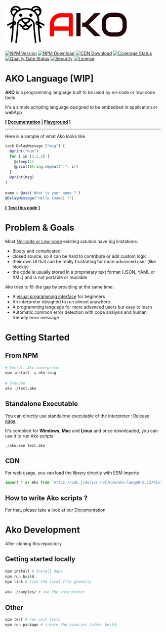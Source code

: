 ![logo](https://raw.githubusercontent.com/ako-lang/ako/master/logo.png)

[![NPM Version](https://img.shields.io/npm/v/ako-lang.svg)](https://npmjs.org/package/ako-lang)
[![NPM Download](https://img.shields.io/npm/dm/ako-lang.svg)](https://npmjs.org/package/ako-lang)
[![CDN Download](https://data.jsdelivr.com/v1/package/npm/ako-lang/badge)](https://www.jsdelivr.com/package/npm/ako-lang)
[![Coverage Status](https://coveralls.io/repos/github/ako-lang/ako/badge.svg?branch=develop)](https://coveralls.io/github/ako-lang/ako?branch=develop)
[![Quality Gate Status](https://sonarcloud.io/api/project_badges/measure?project=ako-lang_ako&metric=alert_status)](https://sonarcloud.io/dashboard?id=ako-lang_ako)
[![Security](https://snyk.io/test/github/ako-lang/ako/badge.svg)](https://snyk.io/test/github/ako-lang/ako/)
[![License](https://img.shields.io/npm/l/ako-lang.svg)](https://npmjs.org/package/ako-lang)

# AKO Language [**WIP**]

**AKO** is a programming language built to be used by no-code or low-code tools

It's a simple scripting language designed to be embedded in application or webApp

**[
[Documentation](https://ako-lang.github.io/ako/index.html) | [Playground](https://codesandbox.io/s/ako-template-2qwb5?file=/src/index.js)
]**

---

Here is a sample of what Ako looks like
```js
task DelayMessage ["msg"] {
  @print("Hum")
  for i in [3,2,1] {
    @sleep(1)
    @print(String.repeat(".", i))
  }
  @print(msg)
}

name = @ask('What is your name ?')
@DelayMessage("Hello {name} !")
```
**[ [Test this code](https://runkit.com/kefniark/6097dd000464950019093d1a) ]**

# Problem & Goals

Most [No-code or Low-code](https://en.wikipedia.org/wiki/Low-code_development_platform) existing solution have big limitations:
* Bloaty and complicated
* closed source, so it can be hard to contribute or add custom logic
* their own UI that can be really frustrating for more advanced user (like blockly)
* the code is usually stored in a proprietary text format (JSON, YAML or XML) and is not portable or reusable

Ako tries to fill the gap by providing at the same time:
* A [visual programming interface](https://github.com/ako-lang/ako-editor) for beginners
* An interpreter designed to run almost anywhere
* A programming language for more advanced users but easy to learn
* Automatic common error detection with code analysis and human friendly error message

# Getting Started

## From NPM

```sh
# Install Ako interpreter
npm install -g ako-lang

# Execute
ako ./test.ako
```

## Standalone Executable

You can directly use standalone executable of the interpreter : [Release page](https://github.com/ako-lang/ako/releases)

It's compiled for **Windows**, **Mac** and **Linux** and once downloaded, you can use it to run Ako scripts
```sh
./ako.exe test.ako
```

## CDN

For web usage, you can load the library directly with ESM imports
```js
import * as Ako from 'https://cdn.jsdelivr.net/npm/ako-lang@0.0.12/dist/ako-web.js'
```

## How to write Ako scripts ?

For that, please take a look at our [Documentation](https://ako-lang.github.io/ako/index.html)


# Ako Development

After cloning this repository

## Getting started locally
```bash
npm install # install deps
npm run build
npm link # link the local file globally

ako ./samples/ # use the interpreter
```

## Other
```bash
npm test # run unit tests
npm run package # create the binaries (after build)
```
